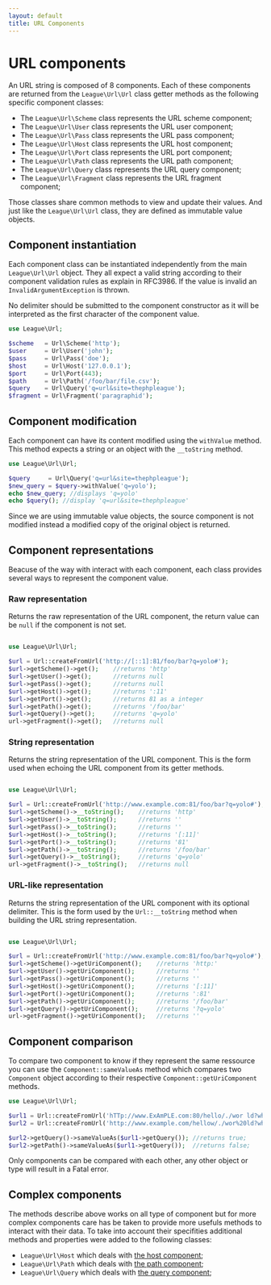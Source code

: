 ```yaml
---
layout: default
title: URL Components
---
```


# URL components

An URL string is composed of 8 components. Each of these components are returned from the `League\Url\Url` class getter methods as the following specific component classes:

- The `League\Url\Scheme` class represents the URL scheme component;
- The `League\Url\User` class represents the URL user component;
- The `League\Url\Pass` class represents the URL pass component;
- The `League\Url\Host` class represents the URL host component;
- The `League\Url\Port` class represents the URL port component;
- The `League\Url\Path` class represents the URL path component;
- The `League\Url\Query` class represents the URL query component;
- The `League\Url\Fragment` class represents the URL fragment component;

Those classes share common methods to view and update their values. And just like the `League\Url\Url` class, they are defined as immutable value objects.

## Component instantiation

Each component class can be instantiated independently from the main `League\Url\Url` object. They all expect a valid string according to their component validation rules as explain in RFC3986. If the value is invalid an `InvalidArgumentException` is thrown.

<p class="message-warning">No delimiter should be submitted to the component constructor as it will be interpreted as the first character of the component value.</p>

~~~php
use League\Url;

$scheme   = Url\Scheme('http');
$user     = Url\User('john');
$pass     = Url\Pass('doe');
$host     = Url\Host('127.0.0.1');
$port     = Url\Port(443);
$path     = Url\Path('/foo/bar/file.csv');
$query    = Url\Query('q=url&site=thephpleague');
$fragment = Url\Fragment('paragraphid');
~~~

## Component modification

Each component can have its content modified using the `withValue` method. This method expects a string or an object with the `__toString` method.

~~~php
use League\Url\Url;

$query     = Url\Query('q=url&site=thephpleague');
$new_query = $query->withValue('q=yolo');
echo $new_query; //displays 'q=yolo'
echo $query(); //display 'q=url&site=thephpleague'
~~~

Since we are using immutable value objects, the source component is not modified instead a modified copy of the original object is returned.

## Component representations

Beacuse of the way with interact with each component, each class provides several ways to represent the component value.

### Raw representation

Returns the raw representation of the URL component, the return value can be `null` if the component is not set.

~~~php

use League\Url\Url;

$url = Url::createFromUrl('http://[::1]:81/foo/bar?q=yolo#');
$url->getScheme()->get();    //returns 'http'
$url->getUser()->get();      //returns null
$url->getPass()->get();      //returns null
$url->getHost()->get();      //returns ':11'
$url->getPort()->get();      //returns 81 as a integer
$url->getPath()->get();      //returns '/foo/bar'
$url->getQuery()->get();     //returns 'q=yolo'
url->getFragment()->get();   //returns null
~~~

### String representation

Returns the string representation of the URL component. This is the form used when echoing the URL component from its getter methods.

~~~php

use League\Url\Url;

$url = Url::createFromUrl('http://www.example.com:81/foo/bar?q=yolo#');
$url->getScheme()->__toString();    //returns 'http'
$url->getUser()->__toString();      //returns ''
$url->getPass()->__toString();      //returns ''
$url->getHost()->__toString();      //returns '[:11]'
$url->getPort()->__toString();      //returns '81'
$url->getPath()->__toString();      //returns '/foo/bar'
$url->getQuery()->__toString();     //returns 'q=yolo'
url->getFragment()->__toString();   //returns null
~~~

### URL-like representation

Returns the string representation of the URL component with its optional delimiter. This is the form used by the `Url::__toString` method when building the URL string representation.

~~~php

use League\Url\Url;

$url = Url::createFromUrl('http://www.example.com:81/foo/bar?q=yolo#');
$url->getScheme()->getUriComponent();    //returns 'http:'
$url->getUser()->getUriComponent();      //returns ''
$url->getPass()->getUriComponent();      //returns ''
$url->getHost()->getUriComponent();      //returns '[:11]'
$url->getPort()->getUriComponent();      //returns ':81'
$url->getPath()->getUriComponent();      //returns '/foo/bar'
$url->getQuery()->getUriComponent();     //returns '?q=yolo'
url->getFragment()->getUriComponent();   //returns ''
~~~

## Component comparison

To compare two component to know if they represent the same ressource you can use the `Component::sameValueAs` method which compares two `Component` object according to their respective `Component::getUriComponent` methods.

~~~php
use League\Url\Url;

$url1 = Url::createFromUrl('hTTp://www.ExAmPLE.com:80/hello/./wor ld?who=I+am');
$url2 = Url::createFromUrl('http://www.example.com/hellow/./wor%20ld?who=I%20am;');

$url2->getQuery()->sameValueAs($url1->getQuery()); //returns true;
$url2->getPath()->sameValueAs($url1->getQuery());  //returns false;
~~~

<p class="message-warning">Only components can be compared with each other, any other object or type will result in a Fatal error.</p>


## Complex components

The methods describe above works on all type of component but for more complex components care has be taken to provide more usefuls methods to interact with their data. To take into account their specifities additional methods and properties were added to the following classes:

* `League\Url\Host` which deals with [the host component](/dev-master/host/);
* `League\Url\Path` which deals with [the path component](/dev-master/path/);
* `League\Url\Query` which deals with [the query component](/dev-master/query/);


